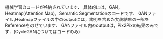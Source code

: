 機械学習のコードが格納されています．
具体的には，GAN，Heatmap(Attention Map)，Semantic Segmentationのコードです．
GANファイル,Heatmapファイルの中のoutputには，説明を含めた実装結果の一部をReferenceをのせています．
GANファイル内のoutputは，Pix2Pixの結果のみです．(CycleGANについてはコードのみ)

